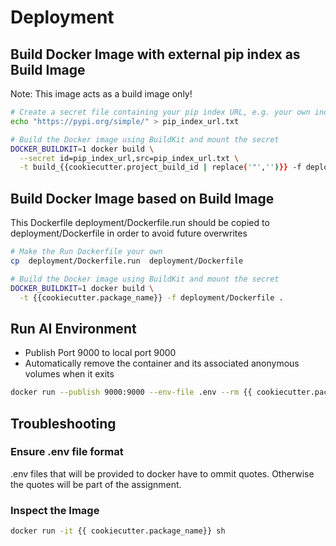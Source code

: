 # Deployment
## Build Docker Image with external pip index as Build Image
Note: This image acts as a build image only!
```bash
# Create a secret file containing your pip index URL, e.g. your own index
echo "https://pypi.org/simple/" > pip_index_url.txt

# Build the Docker image using BuildKit and mount the secret
DOCKER_BUILDKIT=1 docker build \
  --secret id=pip_index_url,src=pip_index_url.txt \
  -t build_{{cookiecutter.project_build_id | replace('"','')}} -f deployment/Dockerfile.build .
```
## Build Docker Image based on Build Image 
This Dockerfile deployment/Dockerfile.run should be copied to deployment/Dockerfile in order to avoid future overwrites
```bash
# Make the Run Dockerfile your own
cp  deployment/Dockerfile.run  deployment/Dockerfile

# Build the Docker image using BuildKit and mount the secret
DOCKER_BUILDKIT=1 docker build \
  -t {{cookiecutter.package_name}} -f deployment/Dockerfile .
```
## Run AI Environment
* Publish Port 9000 to local port 9000
* Automatically remove the container and its associated anonymous volumes when it exits
 
```bash
docker run --publish 9000:9000 --env-file .env --rm {{ cookiecutter.package_name}}
```
## Troubleshooting
### Ensure .env file format
.env files that will be provided to docker have to ommit quotes. Otherwise the quotes will be part of the assignment.


### Inspect the Image
```bash
docker run -it {{ cookiecutter.package_name}} sh
```

